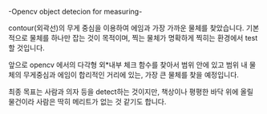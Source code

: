 -Opencv object detecion for measuring-

contour(외곽선)의 무게 중심을 이용하여 에임과 가장 가까운 물체를 찾았습니다.
기본적으로 물체를 하나만 잡는 것이 목적이며, 찍는 물체가 명확하게 찍히는 환경에서 test 할 것입니다.

앞으로 opencv 에서의 다각형 외*내부 체크 함수를 찾아서
범위 안에 있고 범위 내 물체의 무게중심과 에임이 합리적인 거리에 있는, 가장 큰 물체를 찾을 예정입니다.

최종 목표는 사람과 의자 등을 detect하는 것이지만,
책상이나 평평한 바닥 위에 올릴 물건이라 사람은 딱히 메리트가 없는 것 같기도 합니다.
